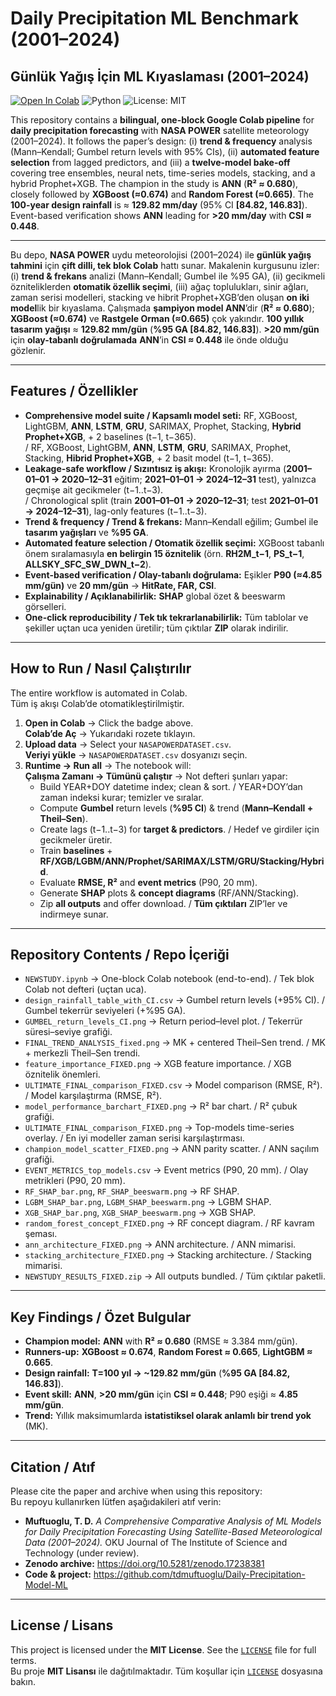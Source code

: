 # Daily Precipitation ML Benchmark (2001–2024)
## Günlük Yağış İçin ML Kıyaslaması (2001–2024)

[![Open In Colab](https://colab.research.google.com/assets/colab-badge.svg)](https://colab.research.google.com/github/tdmuftuoglu/Daily-Precipitation-Model-ML/blob/main/NEWSTUDY.ipynb)
![Python](https://img.shields.io/badge/Python-3.9%2B-blue.svg)
![License: MIT](https://img.shields.io/badge/License-MIT-yellow.svg)

This repository contains a **bilingual, one-block Google Colab pipeline** for **daily precipitation forecasting** with **NASA POWER** satellite meteorology (2001–2024). It follows the paper’s design: (i) **trend & frequency** analysis (Mann–Kendall; Gumbel return levels with 95% CIs), (ii) **automated feature selection** from lagged predictors, and (iii) a **twelve-model bake-off** covering tree ensembles, neural nets, time-series models, stacking, and a hybrid Prophet+XGB. The champion in the study is **ANN** (**R² ≈ 0.680**), closely followed by **XGBoost (≈0.674)** and **Random Forest (≈0.665)**. The **100-year design rainfall** is ≈ **129.82 mm/day** (95% CI **[84.82, 146.83]**). Event-based verification shows **ANN** leading for **>20 mm/day** with **CSI ≈ 0.448**.

---
Bu depo, **NASA POWER** uydu meteorolojisi (2001–2024) ile **günlük yağış tahmini** için **çift dilli, tek blok Colab** hattı sunar. Makalenin kurgusunu izler: (i) **trend & frekans** analizi (Mann–Kendall; Gumbel ile %95 GA), (ii) gecikmeli özniteliklerden **otomatik özellik seçimi**, (iii) ağaç toplulukları, sinir ağları, zaman serisi modelleri, stacking ve hibrit Prophet+XGB’den oluşan **on iki model**lik bir kıyaslama. Çalışmada **şampiyon model ANN**’dir (**R² ≈ 0.680**); **XGBoost (≈0.674)** ve **Rastgele Orman (≈0.665)** çok yakındır. **100 yıllık tasarım yağışı** ≈ **129.82 mm/gün** (**%95 GA [84.82, 146.83]**). **>20 mm/gün** için **olay-tabanlı doğrulamada** **ANN**’in **CSI ≈ 0.448** ile önde olduğu gözlenir.

---

## Features / Özellikler

- **Comprehensive model suite / Kapsamlı model seti:** RF, XGBoost, LightGBM, **ANN**, **LSTM**, **GRU**, SARIMAX, Prophet, Stacking, **Hybrid Prophet+XGB**, + 2 baselines (t−1, t−365).  
  / RF, XGBoost, LightGBM, **ANN**, **LSTM**, **GRU**, SARIMAX, Prophet, Stacking, **Hibrid Prophet+XGB**, + 2 basit model (t−1, t−365).
- **Leakage-safe workflow / Sızıntısız iş akışı:** Kronolojik ayırma (**2001–01–01 → 2020–12–31** eğitim; **2021–01–01 → 2024–12–31** test), yalnızca geçmişe ait gecikmeler (t−1..t−3).  
  / Chronological split (train **2001–01–01 → 2020–12–31**; test **2021–01–01 → 2024–12–31**), lag-only features (t−1..t−3).
- **Trend & frequency / Trend & frekans:** Mann–Kendall eğilim; Gumbel ile **tasarım yağışları** ve **%95 GA**.  
- **Automated feature selection / Otomatik özellik seçimi:** XGBoost tabanlı önem sıralamasıyla **en belirgin 15 öznitelik** (örn. **RH2M_t−1**, **PS_t−1**, **ALLSKY_SFC_SW_DWN_t−2**).  
- **Event-based verification / Olay-tabanlı doğrulama:** Eşikler **P90 (≈4.85 mm/gün)** ve **20 mm/gün** → **HitRate, FAR, CSI**.  
- **Explainability / Açıklanabilirlik:** **SHAP** global özet & beeswarm görselleri.  
- **One-click reproducibility / Tek tık tekrarlanabilirlik:** Tüm tablolar ve şekiller uçtan uca yeniden üretilir; tüm çıktılar **ZIP** olarak indirilir.

---

## How to Run / Nasıl Çalıştırılır

The entire workflow is automated in Colab.  
Tüm iş akışı Colab’de otomatikleştirilmiştir.

1. **Open in Colab** → Click the badge above.  
   **Colab’de Aç** → Yukarıdaki rozete tıklayın.
2. **Upload data** → Select your `NASAPOWERDATASET.csv`.  
   **Veriyi yükle** → `NASAPOWERDATASET.csv` dosyanızı seçin.
3. **Runtime → Run all** → The notebook will:  
   **Çalışma Zamanı → Tümünü çalıştır** → Not defteri şunları yapar:
   - Build YEAR+DOY datetime index; clean & sort. / YEAR+DOY’dan zaman indeksi kurar; temizler ve sıralar.
   - Compute **Gumbel** return levels (**%95 CI**) & trend (**Mann–Kendall + Theil–Sen**).  
   - Create lags (t−1..t−3) for **target & predictors**. / Hedef ve girdiler için gecikmeler üretir.
   - Train **baselines** + **RF/XGB/LGBM/ANN/Prophet/SARIMAX/LSTM/GRU/Stacking/Hybrid**.  
   - Evaluate **RMSE, R²** and **event metrics** (P90, 20 mm).  
   - Generate **SHAP** plots & **concept diagrams** (RF/ANN/Stacking).  
   - Zip **all outputs** and offer download. / **Tüm çıktıları** ZIP’ler ve indirmeye sunar.

---

## Repository Contents / Repo İçeriği

- `NEWSTUDY.ipynb` → One-block Colab notebook (end-to-end). / Tek blok Colab not defteri (uçtan uca).
- `design_rainfall_table_with_CI.csv` → Gumbel return levels (+95% CI). / Gumbel tekerrür seviyeleri (+%95 GA).
- `GUMBEL_return_levels_CI.png` → Return period–level plot. / Tekerrür süresi–seviye grafiği.
- `FINAL_TREND_ANALYSIS_fixed.png` → MK + centered Theil–Sen trend. / MK + merkezli Theil–Sen trendi.
- `feature_importance_FIXED.png` → XGB feature importance. / XGB öznitelik önemleri.
- `ULTIMATE_FINAL_comparison_FIXED.csv` → Model comparison (RMSE, R²). / Model karşılaştırma (RMSE, R²).
- `model_performance_barchart_FIXED.png` → R² bar chart. / R² çubuk grafiği.
- `ULTIMATE_FINAL_comparison_FIXED.png` → Top-models time-series overlay. / En iyi modeller zaman serisi karşılaştırması.
- `champion_model_scatter_FIXED.png` → ANN parity scatter. / ANN saçılım grafiği.
- `EVENT_METRICS_top_models.csv` → Event metrics (P90, 20 mm). / Olay metrikleri (P90, 20 mm).
- `RF_SHAP_bar.png`, `RF_SHAP_beeswarm.png` → RF SHAP.
- `LGBM_SHAP_bar.png`, `LGBM_SHAP_beeswarm.png` → LGBM SHAP.
- `XGB_SHAP_bar.png`, `XGB_SHAP_beeswarm.png` → XGB SHAP.
- `random_forest_concept_FIXED.png` → RF concept diagram. / RF kavram şeması.
- `ann_architecture_FIXED.png` → ANN architecture. / ANN mimarisi.
- `stacking_architecture_FIXED.png` → Stacking architecture. / Stacking mimarisi.
- `NEWSTUDY_RESULTS_FIXED.zip` → All outputs bundled. / Tüm çıktılar paketli.

---

## Key Findings / Özet Bulgular

- **Champion model:** **ANN** with **R² ≈ 0.680** (RMSE ≈ 3.384 mm/gün).  
- **Runners-up:** **XGBoost ≈ 0.674**, **Random Forest ≈ 0.665**, **LightGBM ≈ 0.665**.  
- **Design rainfall:** **T=100 yıl → ~129.82 mm/gün** (**%95 GA [84.82, 146.83]**).  
- **Event skill:** **ANN**, **>20 mm/gün** için **CSI ≈ 0.448**; P90 eşiği ≈ **4.85 mm/gün**.  
- **Trend:** Yıllık maksimumlarda **istatistiksel olarak anlamlı bir trend yok** (MK).  

---

## Citation / Atıf

Please cite the paper and archive when using this repository:  
Bu repoyu kullanırken lütfen aşağıdakileri atıf verin:

- **Muftuoglu, T. D.** *A Comprehensive Comparative Analysis of ML Models for Daily Precipitation Forecasting Using Satellite-Based Meteorological Data (2001–2024).* OKU Journal of The Institute of Science and Technology (under review).  
- **Zenodo archive:** https://doi.org/10.5281/zenodo.17238381  
- **Code & project:** https://github.com/tdmuftuoglu/Daily-Precipitation-Model-ML

---

## License / Lisans

This project is licensed under the **MIT License**. See the [`LICENSE`](LICENSE) file for full terms.  
Bu proje **MIT Lisansı** ile dağıtılmaktadır. Tüm koşullar için [`LICENSE`](LICENSE) dosyasına bakın.
